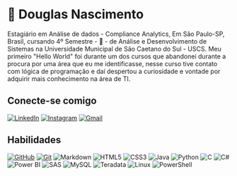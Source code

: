 
# 🤙 Douglas Nascimento 
Estagiário em Análise de dados - Compliance Analytics, Em São Paulo-SP, Brasil, cursando 4º Semestre - 🙌 -  de Análise e Desenvolvimento de Sistemas na Universidade Municipal de São Caetano do Sul - USCS. Meu primeiro "Hello World" foi durante um dos cursos que abandonei durante a procura por uma área que eu me identificasse, nesse curso tive contato com lógica de programação e daí despertou a curiosidade e vontade por adquirir mais conhecimento na área de TI.


## Conecte-se comigo
[![LinkedIn](https://img.shields.io/badge/LinkedIn-fff?style=for-the-badge&logo=linkedin&logoColor=0E76A8)](https://www.linkedin.com/in/dgsousa1992/)
[![Instagram](https://img.shields.io/badge/Instagram-fff?style=for-the-badge&logo=instagram)](https://www.instagram.com/nascidoug/)
[![Gmail](https://img.shields.io/badge/Gmail-fff?style=for-the-badge&logo=gmail&logoColor=EA4335)](mailto:dgsousa@gmail.com)




## Habilidades
[![GitHub](https://img.shields.io/badge/GitHub-fff?style=for-the-badge&logo=github&logoColor=000)](https://docs.github.com/)
[![Git](https://img.shields.io/badge/Git-fff?style=for-the-badge&logo=git)](https://git-scm.com/doc) 
![Markdown](https://img.shields.io/badge/Markdown-fff?style=for-the-badge)
![HTML5](https://img.shields.io/badge/HTML5-fff?style=for-the-badge&logo=html5)
![CSS3](https://img.shields.io/badge/CSS3-fff?style=for-the-badge&logo=css3&logoColor=264CE4)
![Java](https://img.shields.io/badge/Java-fff?style=for-the-badge&logo=java)
![Python](https://img.shields.io/badge/Python-fff?style=for-the-badge&logo=python)
![C](https://img.shields.io/badge/C-fff?style=for-the-badge&logo=c)
![C#](https://img.shields.io/badge/C%23-fff?style=for-the-badge&logo=c-sharp&logoColor=823085)
![Power BI](https://img.shields.io/badge/Power%20BI-fff?style=for-the-badge&logo=power-bi&logoColor=00AEF0)
![SAS](https://img.shields.io/badge/SAS-fff?style=for-the-badge&logo=sas&logoColor=003366)
![MySQL](https://img.shields.io/badge/MySQL-fff?style=for-the-badge&logo=mysql&logoColor=4479A1)
![Teradata](https://img.shields.io/badge/Teradata-fff?style=for-the-badge&logo=teradata&logoColor=FF6F00)
![Linux](https://img.shields.io/badge/Linux-fff?style=for-the-badge&logo=linux&logoColor=black)
![PowerShell](https://img.shields.io/badge/PowerShell-fff?style=for-the-badge&logo=powershell&logoColor=5391FE)
